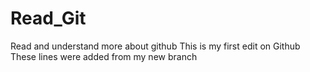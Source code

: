 # Read_Git
Read and understand more about github
This is my first edit on Github
These lines were added from my new branch
